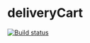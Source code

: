 # deliveryCart
[![Build status](https://ci.appveyor.com/api/projects/status/cvfbo7drvbq05cpp?svg=true)](https://ci.appveyor.com/project/UBCh/deliverycart)
